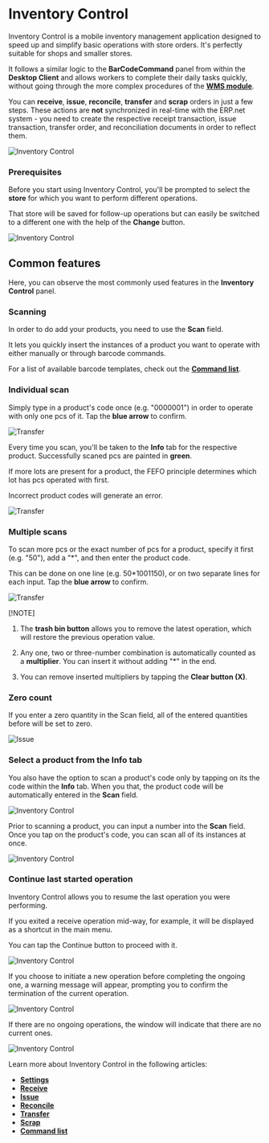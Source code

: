 # Inventory Control

Inventory Control is a mobile inventory management application designed to speed up and simplify basic operations with store orders. It's perfectly suitable for shops and smaller stores.

It follows a similar logic to the **BarCodeCommand** panel from within the **Desktop Client** and allows workers to complete their daily tasks quickly, without going through the more complex procedures of the **[WMS module](/modules/logistics/wms/wms-worker/index.md)**. 

You can **receive**, **issue**, **reconcile**, **transfer** and **scrap** orders in just a few steps. These actions are **not** synchronized in real-time with the ERP.net system - you need to create the respective receipt transaction, issue transaction, transfer order, and reconciliation documents in order to reflect them. 

![Inventory Control](pictures/Index_view_25_01.png)

### Prerequisites

Before you start using Inventory Control, you'll be prompted to select the **store** for which you want to perform different operations.

That store will be saved for follow-up operations but can easily be switched to a different one with the help of the **Change** button.

![Inventory Control](pictures/Index_Store_Change_25_01.png)

## Common features

Here, you can observe the most commonly used features in the **Inventory Control** panel.

### Scanning

In order to do add your products, you need to use the **Scan** field.

It lets you quickly insert the instances of a product you want to operate with either manually or through barcode commands.

For a list of available barcode templates, check out the **[Command list](command-list.md)**.

### Individual scan

Simply type in a product's code once (e.g. "0000001") in order to operate with only one pcs of it. Tap the **blue arrow** to confirm.

![Transfer](pictures/inv_con_transfer_single.png)

Every time you scan, you'll be taken to the **Info** tab for the respective product. Successfully scaned pcs are painted in **green**.

If more lots are present for a product, the FEFO principle determines which lot has pcs operated with first.

Incorrect product codes will generate an error. 

![Transfer](pictures/inv_con_transfer_err.png)

### Multiple scans

To scan more pcs or the exact number of pcs for a product, specify it first (e.g. "50"), add a "*", and then enter the product code.

This can be done on one line (e.g. 50*1001150), or on two separate lines for each input. Tap the **blue arrow** to confirm.

![Transfer](pictures/inv_con_transfer_multiple.png)

[!NOTE]

1. The **trash bin button** allows you to remove the latest operation, which will restore the previous operation value.

2. Any one, two or three-number combination is automatically counted as a **multiplier**. You can insert it without adding "*" in the end.

3. You can remove inserted multipliers by tapping the **Clear button (X)**.

### Zero count

If you enter a zero quantity in the Scan field, all of the entered quantities before will be set to zero.

![Issue](pictures/inv_con_issue_zeronew.png)

### Select a product from the Info tab

You also have the option to scan a product's code only by tapping on its the code within the **Info** tab. When you that, the product code will be automatically entered in the **Scan** field.

![Inventory Control](pictures/Selected_product_25_01.png)

Prior to scanning a product, you can input a number into the **Scan** field. Once you tap on the product's code, you can scan all of its instances at once.

![Inventory Control](pictures/Multiple_scanning_26_01.png)

### Continue last started operation

Inventory Control allows you to resume the last operation you were performing. 

If you exited a receive operation mid-way, for example, it will be displayed as a shortcut in the main menu. 

You can tap the Continue button to proceed with it.

![Inventory Control](pictures/Last_operation_continue_25_01.png)

If you choose to initiate a new operation before completing the ongoing one, a warning message will appear, prompting you to confirm the termination of the current operation.

![Inventory Control](pictures/Warning_message_25_01.png)

If there are no ongoing operations, the window will indicate that there are no current ones.

![Inventory Control](pictures/No_current_operations_25_01.png)



Learn more about Inventory Control in the following articles:

* **[Settings](settings.md)**
*	**[Receive](receive.md)**
*	**[Issue](issue.md)**
*	**[Reconcile](reconcile.md)**
*	**[Transfer](transfer.md)**
*	**[Scrap](scrap.md)**
*	**[Command list](command-list.md)**
